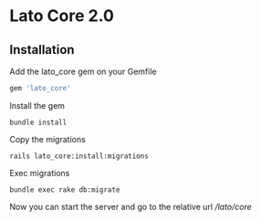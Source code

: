 # Lato Core 2.0

## Installation

Add the lato_core gem on your Gemfile

```ruby
gem 'lato_core'
```

Install the gem

```console
bundle install
```

Copy the migrations

```console
rails lato_core:install:migrations
```

Exec migrations

```console
bundle exec rake db:migrate
```

Now you can start the server and go to the relative url */lato/core*